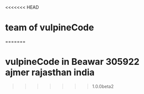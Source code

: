 <<<<<<< HEAD
# team of vulpineCode
=======
# vulpineCode in Beawar 305922 ajmer rajasthan india 
>>>>>>> 1.0.0beta2

